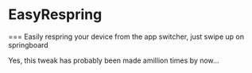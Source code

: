 # EasyRespring
===
Easily respring your device from the app switcher, just swipe up on springboard 

Yes, this tweak has probably been made amillion times by now...
